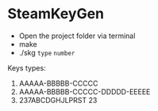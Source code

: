 # SteamKeyGen

* Open the project folder via terminal
* make
* ./skg `type` `number`

Keys types:
1. AAAAA-BBBBB-CCCCC
2. AAAAA-BBBBB-CCCCC-DDDDD-EEEEE
3. 237ABCDGHJLPRST 23
